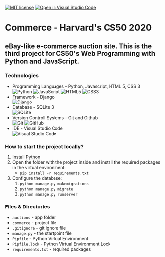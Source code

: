 [![MIT license](https://img.shields.io/badge/License-MIT-blue.svg)](https://github.com/mmanchev23/commerce/blob/master/LICENSE)
[![Open in Visual Studio Code](https://open.vscode.dev/badges/open-in-vscode.svg)](https://open.vscode.dev/mmanchev23/commerce)

# **Commerce** - Harvard's CS50 2020

## eBay-like e-commerce auction site. This is the third project for CS50's Web Programming with Python and JavaScript.

### **Technologies**
<ul>
    <li>
        Programming Languages - Python, Javascript, HTML 5, CSS 3
        <br/>
        <img alt="Python" src="https://img.shields.io/badge/python-%2314354C.svg?style=for-the-badge&logo=python&logoColor=white"/>
        <img alt="JavaScript" src="https://img.shields.io/badge/javascript-%23323330.svg?style=for-the-badge&logo=javascript&logoColor=%23F7DF1E"/>
        <img alt="HTML5" src="https://img.shields.io/badge/html5-%23E34F26.svg?style=for-the-badge&logo=html5&logoColor=white"/>
        <img alt="CSS3" src="https://img.shields.io/badge/css3-%231572B6.svg?style=for-the-badge&logo=css3&logoColor=white"/>
    </li>
    <li>
        Framework - Django
        <br/>
        <img alt="Django" src="https://img.shields.io/badge/django-%23092E20.svg?style=for-the-badge&logo=django&logoColor=white"/>
    </li>
    <li>
        Database - SQLite 3
        <br/>
        <img alt="SQLite" src ="https://img.shields.io/badge/sqlite-%2307405e.svg?style=for-the-badge&logo=sqlite&logoColor=white"/>
    </li>
    <li>
        Version Controll Systems - Git and Github
        <br/>
        <img alt="Git" src="https://img.shields.io/badge/git-%23F05033.svg?style=for-the-badge&logo=git&logoColor=white"/>
        <img alt="GitHub" src="https://img.shields.io/badge/github-%23121011.svg?style=for-the-badge&logo=github&logoColor=white"/>
    </li>
    <li>
        IDE - Visual Studio Code
        <br/>
        <img alt="Visual Studio Code" src="https://img.shields.io/badge/VisualStudioCode-0078d7.svg?style=for-the-badge&logo=visual-studio-code&logoColor=white"/>
    </li>
</ul>

### **How to start the project locally?**
1. Install [Python](https://www.python.org/downloads/)
2. Open the folder with the project inside and install the required packages in the virtual environment:
   - `pip install -r requirements.txt`
3. Configure the database:
   1. `python manage.py makemigrations`
   2. `python manage.py migrate`
   3. `python manage.py runserver`

### **Files & Directories**
- `auctions` - app folder
- `commerce` - project file
- `.gitignore` - git ignore file
- `manage.py` - the startpoint file
- `Pipfile` - Python Virtual Environment
- `Pipfile.lock` - Python Virtual Environment Lock
- `requirements.txt` - required packages
